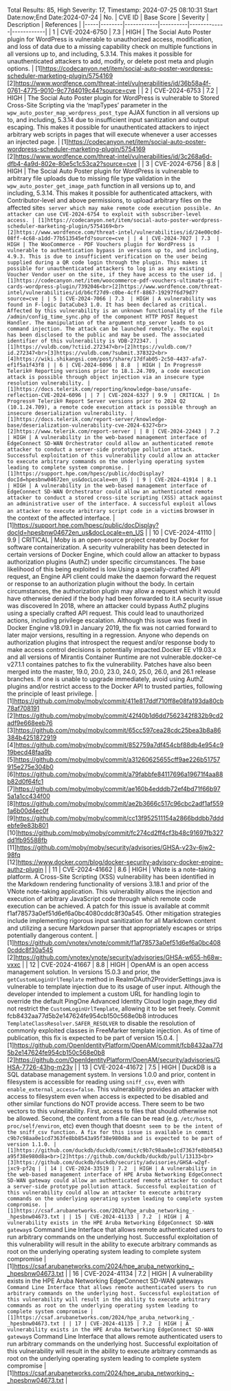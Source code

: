 Total Results: 85, High Severity: 17, Timestamp: 2024-07-25 08:10:31
Start Date:now;End Date:2024-07-24
| No. | CVE ID | Base Score | Severity | Description | References |
|-----|--------|------------|----------|-------------|------------|
| 1 | CVE-2024-6750 | 7.3  | HIGH | The Social Auto Poster plugin for WordPress is vulnerable to unauthorized access, modification, and loss of data due to a missing capability check on multiple functions in all versions up to, and including, 5.3.14. This makes it possible for unauthenticated attackers to add, modify, or delete post meta and plugin options. | [1]https://codecanyon.net/item/social-auto-poster-wordpress-scheduler-marketing-plugin/5754169<br>[2]https://www.wordfence.com/threat-intel/vulnerabilities/id/36b58a4f-0761-4775-9010-9c77d4019c44?source=cve |
| 2 | CVE-2024-6753 | 7.2  | HIGH | The Social Auto Poster plugin for WordPress is vulnerable to Stored Cross-Site Scripting via the ‘mapTypes’ parameter in the `wpw_auto_poster_map_wordpress_post_type` AJAX function in all versions up to, and including, 5.3.14 due to insufficient input sanitization and output escaping. This makes it possible for unauthenticated attackers to inject arbitrary web scripts in pages that will execute whenever a user accesses an injected page. | [1]https://codecanyon.net/item/social-auto-poster-wordpress-scheduler-marketing-plugin/5754169<br>[2]https://www.wordfence.com/threat-intel/vulnerabilities/id/3c268a6d-dfb4-4a9d-802e-80e5c1c53ca2?source=cve |
| 3 | CVE-2024-6756 | 8.8  | HIGH | The Social Auto Poster plugin for WordPress is vulnerable to arbitrary file uploads due to missing file type validation in the `wpw_auto_poster_get_image_path` function in all versions up to, and including, 5.3.14. This makes it possible for authenticated attackers, with Contributor-level and above permissions, to upload arbitrary files on the affected site`s server which may make remote code execution possible. An attacker can use CVE-2024-6754 to exploit with subscriber-level access. | [1]https://codecanyon.net/item/social-auto-poster-wordpress-scheduler-marketing-plugin/5754169<br>[2]https://www.wordfence.com/threat-intel/vulnerabilities/id/24e00c0d-08ff-4c68-a1dd-77b513545efd?source=cve |
| 4 | CVE-2024-7027 | 7.3  | HIGH | The WooCommerce - PDF Vouchers plugin for WordPress is vulnerable to authentication bypass in versions up to, and including, 4.9.3. This is due to insufficient verification on the user being supplied during a QR code login through the plugin. This makes it possible for unauthenticated attackers to log in as any existing Voucher Vendor user on the site, if they have access to the user id. | [1]https://codecanyon.net/item/woocommerce-pdf-vouchers-ultimate-gift-cards-wordpress-plugin/7392046<br>[2]https://www.wordfence.com/threat-intel/vulnerabilities/id/b6cf27d9-c0be-4cff-8867-19297f6d79d7?source=cve |
| 5 | CVE-2024-7066 | 7.3  | HIGH | A vulnerability was found in F-logic DataCube3 1.0. It has been declared as critical. Affected by this vulnerability is an unknown functionality of the file /admin/config_time_sync.php of the component HTTP POST Request Handler. The manipulation of the argument ntp_server leads to os command injection. The attack can be launched remotely. The exploit has been disclosed to the public and may be used. The associated identifier of this vulnerability is VDB-272347. | [1]https://vuldb.com/?ctiid.272347<br>[2]https://vuldb.com/?id.272347<br>[3]https://vuldb.com/?submit.378322<br>[4]https://wiki.shikangsi.com/post/share/17dfab05-2c50-4437-afa7-ef1f5a1f43f8 |
| 6 | CVE-2024-6096 | 8.8  | HIGH | In Progress® Telerik® Reporting versions prior to 18.1.24.709, a code execution attack is possible through object injection via an insecure type resolution vulnerability. | [1]https://docs.telerik.com/reporting/knowledge-base/unsafe-reflection-CVE-2024-6096 |
| 7 | CVE-2024-6327 | 9.9  | CRITICAL | In Progress® Telerik® Report Server versions prior to 2024 Q2 (10.1.24.709), a remote code execution attack is possible through an insecure deserialization vulnerability. | [1]https://docs.telerik.com/report-server/knowledge-base/deserialization-vulnerability-cve-2024-6327<br>[2]https://www.telerik.com/report-server |
| 8 | CVE-2024-22443 | 7.2  | HIGH | A vulnerability in the web-based management interface of EdgeConnect SD-WAN Orchestrator could allow an authenticated remote attacker to conduct a server-side prototype pollution attack. Successful exploitation of this vulnerability could allow an attacker to execute arbitrary commands on the underlying operating system leading to complete system compromise. | [1]https://support.hpe.com/hpesc/public/docDisplay?docId=hpesbnw04672en_us&docLocale=en_US |
| 9 | CVE-2024-41914 | 8.1  | HIGH | A vulnerability in the web-based management interface of EdgeConnect SD-WAN Orchestrator could allow an authenticated remote attacker to conduct a stored cross-site scripting (XSS) attack against an administrative user of the interface. A successful exploit allows an attacker to execute arbitrary script code in a victim`s browser in the context of the affected interface. | [1]https://support.hpe.com/hpesc/public/docDisplay?docId=hpesbnw04672en_us&docLocale=en_US |
| 10 | CVE-2024-41110 | 9.9  | CRITICAL | Moby is an open-source project created by Docker for software containerization. A security vulnerability has been detected in certain versions of Docker Engine, which could allow an attacker to bypass authorization plugins (AuthZ) under specific circumstances. The base likelihood of this being exploited is low.Using a specially-crafted API request, an Engine API client could make the daemon forward the request or response to an authorization plugin without the body. In certain circumstances, the authorization plugin may allow a request which it would have otherwise denied if the body had been forwarded to it.A security issue was discovered In 2018, where an attacker could bypass AuthZ plugins using a specially crafted API request. This could lead to unauthorized actions, including privilege escalation. Although this issue was fixed in Docker Engine v18.09.1 in January 2019, the fix was not carried forward to later major versions, resulting in a regression. Anyone who depends on authorization plugins that introspect the request and/or response body to make access control decisions is potentially impacted.Docker EE v19.03.x and all versions of Mirantis Container Runtime are not vulnerable.docker-ce v27.1.1 containes patches to fix the vulnerability. Patches have also been merged into the master, 19.0, 20.0, 23.0, 24.0, 25.0, 26.0, and 26.1 release branches. If one is unable to upgrade immediately, avoid using AuthZ plugins and/or restrict access to the Docker API to trusted parties, following the principle of least privilege. | [1]https://github.com/moby/moby/commit/411e817ddf710ff8e08fa193da80cb78af708191<br>[2]https://github.com/moby/moby/commit/42f40b1d6dd7562342f832b9cd2adf9e668eeb76<br>[3]https://github.com/moby/moby/commit/65cc597cea28cdc25bea3b8a86384b4251872919<br>[4]https://github.com/moby/moby/commit/852759a7df454cbf88db4e954c919becd48faa9b<br>[5]https://github.com/moby/moby/commit/a31260625655cff9ae226b51757915e275e304b0<br>[6]https://github.com/moby/moby/commit/a79fabbfe84117696a19671f4aa88b82d0f64fc1<br>[7]https://github.com/moby/moby/commit/ae160b4edddb72ef4bd71f66b975a1a1cc434f00<br>[8]https://github.com/moby/moby/commit/ae2b3666c517c96cbc2adf1af5591a6b00d4ec0f<br>[9]https://github.com/moby/moby/commit/cc13f952511154a2866bddbb7dddebfe9e83b801<br>[10]https://github.com/moby/moby/commit/fc274cd2ff4cf3b48c91697fb327dd1fb95588fb<br>[11]https://github.com/moby/moby/security/advisories/GHSA-v23v-6jw2-98fq<br>[12]https://www.docker.com/blog/docker-security-advisory-docker-engine-authz-plugin |
| 11 | CVE-2024-41662 | 8.6  | HIGH | VNote is a note-taking platform. A Cross-Site Scripting (XSS) vulnerability has been identified in the Markdown rendering functionality of versions 3.18.1 and prior of the VNote note-taking application. This vulnerability allows the injection and execution of arbitrary JavaScript code through which remote code execution can be achieved. A patch for this issue is available at commit f1af78573a0ef51d6ef6a0bc4080cddc8f30a545. Other mitigation strategies include implementing rigorous input sanitization for all Markdown content and utilizing a secure Markdown parser that appropriately escapes or strips potentially dangerous content. | [1]https://github.com/vnotex/vnote/commit/f1af78573a0ef51d6ef6a0bc4080cddc8f30a545<br>[2]https://github.com/vnotex/vnote/security/advisories/GHSA-w655-h68w-vxxc |
| 12 | CVE-2024-41667 | 8.8  | HIGH | OpenAM is an open access management solution. In versions 15.0.3 and prior, the `getCustomLoginUrlTemplate` method in RealmOAuth2ProviderSettings.java is vulnerable to template injection due to its usage of user input. Although the developer intended to implement a custom URL for handling login to override the default PingOne Advanced Identity Cloud login page,they did not restrict the `CustomLoginUrlTemplate`, allowing it to be set freely. Commit fcb8432aa77d5b2e147624fe954cb150c568e0b8 introduces `TemplateClassResolver.SAFER_RESOLVER` to disable the resolution of commonly exploited classes in FreeMarker template injection. As of time of publication, this fix is expected to be part of version 15.0.4. | [1]https://github.com/OpenIdentityPlatform/OpenAM/commit/fcb8432aa77d5b2e147624fe954cb150c568e0b8<br>[2]https://github.com/OpenIdentityPlatform/OpenAM/security/advisories/GHSA-7726-43hg-m23v |
| 13 | CVE-2024-41672 | 7.5  | HIGH | DuckDB is a SQL database management system. In versions 1.0.0 and prior, content in filesystem is accessible for reading using `sniff_csv`, even with `enable_external_access=false`. This vulnerability provides an attacker with access to filesystem even when access is expected to be disabled and other similar functions do NOT provide access. There seem to be two vectors to this vulnerability. First, access to files that should otherwise not be allowed. Second, the content from a file can be read (e.g. `/etc/hosts`, `proc/self/environ`, etc) even though that doesn`t seem to be the intent of the sniff_csv function. A fix for this issue is available in commit c9b7c98aa0e1cd7363fe8bb8543a95f38e980d8a and is expected to be part of version 1.1.0. | [1]https://github.com/duckdb/duckdb/commit/c9b7c98aa0e1cd7363fe8bb8543a95f38e980d8a<br>[2]https://github.com/duckdb/duckdb/pull/13133<br>[3]https://github.com/duckdb/duckdb/security/advisories/GHSA-w2gf-jxc9-pf2q |
| 14 | CVE-2024-33519 | 7.2  | HIGH | A vulnerability in the web-based management interface of HPE Aruba Networking EdgeConnect SD-WAN gateway could allow an authenticated remote attacker to conduct a server-side prototype pollution attack. Successful exploitation of this vulnerability could allow an attacker to execute arbitrary commands on the underlying operating system leading to complete system compromise. | [1]https://csaf.arubanetworks.com/2024/hpe_aruba_networking_-_hpesbnw04673.txt |
| 15 | CVE-2024-41133 | 7.2  | HIGH | A vulnerability exists in the HPE Aruba Networking EdgeConnect SD-WAN gateway`s Command Line Interface that allows remote authenticated users to run arbitrary commands on the underlying host. Successful exploitation of this vulnerability will result in the ability to execute arbitrary commands as root on the underlying operating system leading to complete system compromise | [1]https://csaf.arubanetworks.com/2024/hpe_aruba_networking_-_hpesbnw04673.txt |
| 16 | CVE-2024-41134 | 7.2  | HIGH | A vulnerability exists in the HPE Aruba Networking EdgeConnect SD-WAN gateway`s Command Line Interface that allows remote authenticated users to run arbitrary commands on the underlying host. Successful exploitation of this vulnerability will result in the ability to execute arbitrary commands as root on the underlying operating system leading to complete system compromise | [1]https://csaf.arubanetworks.com/2024/hpe_aruba_networking_-_hpesbnw04673.txt |
| 17 | CVE-2024-41135 | 7.2  | HIGH | A vulnerability exists in the HPE Aruba Networking EdgeConnect SD-WAN gateway`s Command Line Interface that allows remote authenticated users to run arbitrary commands on the underlying host. Successful exploitation of this vulnerability will result in the ability to execute arbitrary commands as root on the underlying operating system leading to complete system compromise | [1]https://csaf.arubanetworks.com/2024/hpe_aruba_networking_-_hpesbnw04673.txt |
